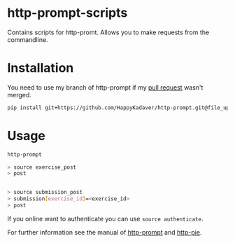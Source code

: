 # http-prompt-scripts
Contains scripts for http-promt. Allows you to make requests from the commandline.

# Installation
You need to use my branch of http-prompt if my [pull request]() wasn't merged.

```bash
pip install git+https://github.com/HappyKadaver/http-prompt.git@file_upload_support
```

# Usage

```bash
http-prompt

> source exercise_post
> post


> source submission_post
> submission[exercise_id]=<exercise_id>
> post
```

If you online want to authenticate you can use `source authenticate`.

For further information see the manual of [http-prompt](http://http-prompt.com/) and [http-pie](https://httpie.org/).
